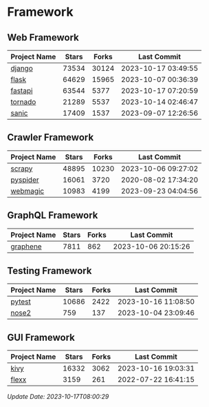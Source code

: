 # Framework

## Web Framework
| Project Name | Stars | Forks | Last Commit |
| ------------ | ----- | ----- | ----------- |
| [django](https://github.com/django/django) | 73534 | 30124 | 2023-10-17 03:49:55 |
| [flask](https://github.com/pallets/flask) | 64629 | 15965 | 2023-10-07 00:36:39 |
| [fastapi](https://github.com/tiangolo/fastapi) | 63544 | 5377 | 2023-10-17 07:20:59 |
| [tornado](https://github.com/tornadoweb/tornado) | 21289 | 5537 | 2023-10-14 02:46:47 |
| [sanic](https://github.com/sanic-org/sanic) | 17409 | 1537 | 2023-09-07 12:26:56 |

## Crawler Framework
| Project Name | Stars | Forks | Last Commit |
| ------------ | ----- | ----- | ----------- |
| [scrapy](https://github.com/scrapy/scrapy) | 48895 | 10230 | 2023-10-06 09:27:02 |
| [pyspider](https://github.com/binux/pyspider) | 16061 | 3720 | 2020-08-02 17:34:20 |
| [webmagic](https://github.com/code4craft/webmagic) | 10983 | 4199 | 2023-09-23 04:04:56 |

## GraphQL Framework
| Project Name | Stars | Forks | Last Commit |
| ------------ | ----- | ----- | ----------- |
| [graphene](https://github.com/graphql-python/graphene) | 7811 | 862 | 2023-10-06 20:15:26 |

## Testing Framework
| Project Name | Stars | Forks | Last Commit |
| ------------ | ----- | ----- | ----------- |
| [pytest](https://github.com/pytest-dev/pytest) | 10686 | 2422 | 2023-10-16 11:08:50 |
| [nose2](https://github.com/nose-devs/nose2) | 759 | 137 | 2023-10-04 23:09:46 |

## GUI Framework
| Project Name | Stars | Forks | Last Commit |
| ------------ | ----- | ----- | ----------- |
| [kivy](https://github.com/kivy/kivy) | 16332 | 3062 | 2023-10-16 19:03:31 |
| [flexx](https://github.com/flexxui/flexx) | 3159 | 261 | 2022-07-22 16:41:15 |

*Update Date: 2023-10-17T08:00:29*